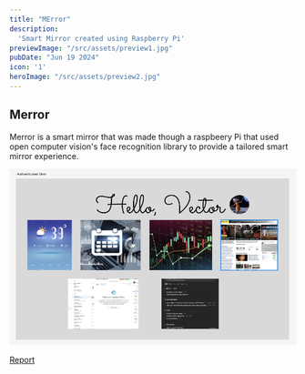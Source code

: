 ```yaml
---
title: "MError"
description:
  'Smart Mirror created using Raspberry Pi'
previewImage: "/src/assets/preview1.jpg"
pubDate: "Jun 19 2024"
icon: '1'
heroImage: "/src/assets/preview2.jpg"
---
```


## Merror

Merror is a smart mirror that was made though a raspbeery Pi that used open computer vision's face recognition library to provide a tailored smart mirror experience. 

![Graphic 1](../../assets/MError.png)

[Report](https://drive.google.com/file/d/1kLCtPJQI25DSA268RUAyO7kjYhL2Uo3V/view?usp=sharing)